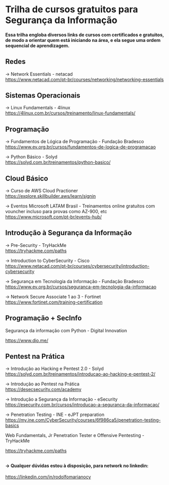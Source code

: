 # Trilha de cursos gratuitos para Segurança da Informação
#### Essa trilha engloba diversos links de cursos com certificados e gratuitos, de modo a orientar quem está iniciando na área, e ela segue uma ordem sequencial de aprendizagem.

## Redes
-> Network Essentials - netacad  
https://www.netacad.com/pt-br/courses/networking/networking-essentials

## Sistemas Operacionais

-> Linux Fundamentals - 4linux  
https://4linux.com.br/cursos/treinamento/linux-fundamentals/

## Programação

-> Fundamentos de Lógica de Programação - Fundação Bradesco  
https://www.ev.org.br/cursos/fundamentos-de-logica-de-programacao

-> Python Básico - Solyd  
https://solyd.com.br/treinamentos/python-basico/

## Cloud Básico

-> Curso de AWS Cloud Practioner  
https://explore.skillbuilder.aws/learn/signin

-> Eventos Microsoft LATAM  Brasil -  Treinamentos online gratuítos com vouncher incluso para provas como AZ-900, etc  
https://www.microsoft.com/pt-br/events-hub/

## Introdução à Segurança da Informação

-> Pre-Security - TryHackMe  
https://tryhackme.com/paths

-> Introduction to CyberSecurity - Cisco  
https://www.netacad.com/pt-br/courses/cybersecurity/introduction-cybersecurity

-> Segurança em Tecnologia da Informação - Fundação Bradesco  
https://www.ev.org.br/cursos/seguranca-em-tecnologia-da-informacao

-> Network Secure Associate 1 ao 3 - Fortinet  
https://www.fortinet.com/training-certification

## Programação + SecInfo  
Segurança da informação com Python - Digital Innovation

https://www.dio.me/

## Pentest na Prática

-> Introdução ao Hacking e Pentest 2.0 - Solyd  
https://solyd.com.br/treinamentos/introducao-ao-hacking-e-pentest-2/

-> Introdução ao Pentest na Prática  
https://desecsecurity.com/academy

-> Introdução a Segurança da Informação - eSecurity  
https://esecurity.com.br/cursos/introducao-a-seguranca-da-informacao/

-> Penetration Testing - INE - eJPT preparation  
https://my.ine.com/CyberSecurity/courses/6f986ca5/penetration-testing-basics

Web Fundamentals, Jr Penetration Tester e Offensive Pentesting - TryHackMe

https://tryhackme.com/paths

##

#### -> Qualquer dúvidas estou à disposição, para network no linkedin:

https://linkedin.com/in/rodolfomarianocy
